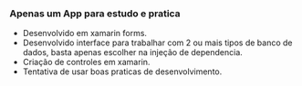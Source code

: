 ### Apenas um App para estudo e pratica 

- Desenvolvido em xamarin forms.
- Desenvolvido interface para trabalhar com 2 ou mais tipos de banco de dados, basta apenas escolher na injeção de dependencia.
- Criação de controles em xamarin.
- Tentativa de usar boas praticas de desenvolvimento. 
